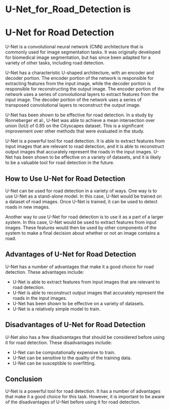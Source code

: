 # U-Net_for_Road_Detection is 

# U-Net for Road Detection

U-Net is a convolutional neural network (CNN) architecture that is commonly used for image segmentation tasks. It was originally developed for biomedical image segmentation, but has since been adapted for a variety of other tasks, including road detection.

U-Net has a characteristic U-shaped architecture, with an encoder and decoder portion. The encoder portion of the network is responsible for extracting features from the input image, while the decoder portion is responsible for reconstructing the output image. The encoder portion of the network uses a series of convolutional layers to extract features from the input image. The decoder portion of the network uses a series of transposed convolutional layers to reconstruct the output image.

U-Net has been shown to be effective for road detection. In a study by Ronneberger et al., U-Net was able to achieve a mean intersection over union (IoU) of 0.85 on the Cityscapes dataset. This is a significant improvement over other methods that were evaluated in the study.

U-Net is a powerful tool for road detection. It is able to extract features from input images that are relevant to road detection, and it is able to reconstruct output images that accurately represent the roads in the input images. U-Net has been shown to be effective on a variety of datasets, and it is likely to be a valuable tool for road detection in the future.

## How to Use U-Net for Road Detection

U-Net can be used for road detection in a variety of ways. One way is to use U-Net as a stand-alone model. In this case, U-Net would be trained on a dataset of road images. Once U-Net is trained, it can be used to detect roads in new images.

Another way to use U-Net for road detection is to use it as a part of a larger system. In this case, U-Net would be used to extract features from input images. These features would then be used by other components of the system to make a final decision about whether or not an image contains a road.

## Advantages of U-Net for Road Detection

U-Net has a number of advantages that make it a good choice for road detection. These advantages include:

* U-Net is able to extract features from input images that are relevant to road detection.
* U-Net is able to reconstruct output images that accurately represent the roads in the input images.
* U-Net has been shown to be effective on a variety of datasets.
* U-Net is a relatively simple model to train.

## Disadvantages of U-Net for Road Detection

U-Net also has a few disadvantages that should be considered before using it for road detection. These disadvantages include:

* U-Net can be computationally expensive to train.
* U-Net can be sensitive to the quality of the training data.
* U-Net can be susceptible to overfitting.

## Conclusion

U-Net is a powerful tool for road detection. It has a number of advantages that make it a good choice for this task. However, it is important to be aware of the disadvantages of U-Net before using it for road detection.
